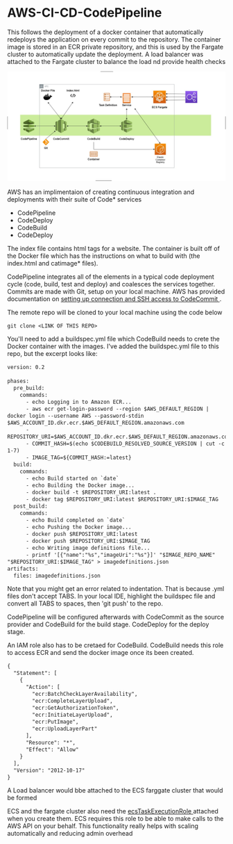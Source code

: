 # AWS-CI-CD-CodePipeline
This follows the deployment of a docker container that automatically redeploys the application on every commit to the repository. The container image is stored in an ECR private repository, and this is used by the Fargate cluster to automatically update the deployment. A load balancer was attached to the Fargate cluster to balance the load nd provide health checks

![CI/CD](CI_CD.jpg)

AWS has an implimentaion of creating continuous integration and deployments with their suite of Code* services
- CodePipeline
- CodeDeploy
- CodeBuild
- CodeDeploy

The index file contains html tags for a website. The container is built off of the Docker file which has the instructions on what to build with (the index.html and catimage* files).

CodePipeline integrates all of the elements in a typical code deployment cycle (code, build, test and deploy) and coalesces the services together. Commits are made with Git, setup on your local machine. AWS has provided documentation on <a href = "https://docs.aws.amazon.com/codecommit/latest/userguide/setting-up-ssh-unixes.html"> setting up connection and SSH access to CodeCommit </a>.

The remote repo will be cloned to your local machine using the code below

```
git clone <LINK OF THIS REPO>
```

You'll need to add a buildspec.yml file which CodeBuild needs to crete the Docker container with the images. I've added the buildspec.yml file to this repo, but the excerpt looks like: 

```
version: 0.2

phases:
  pre_build:
	commands:
	  - echo Logging in to Amazon ECR...
	  - aws ecr get-login-password --region $AWS_DEFAULT_REGION | docker login --username AWS --password-stdin $AWS_ACCOUNT_ID.dkr.ecr.$AWS_DEFAULT_REGION.amazonaws.com
	  - REPOSITORY_URI=$AWS_ACCOUNT_ID.dkr.ecr.$AWS_DEFAULT_REGION.amazonaws.com/$IMAGE_REPO_NAME
	  - COMMIT_HASH=$(echo $CODEBUILD_RESOLVED_SOURCE_VERSION | cut -c 1-7)
	  - IMAGE_TAG=${COMMIT_HASH:=latest}
  build:
	commands:
	  - echo Build started on `date`
	  - echo Building the Docker image...          
	  - docker build -t $REPOSITORY_URI:latest .
	  - docker tag $REPOSITORY_URI:latest $REPOSITORY_URI:$IMAGE_TAG    
  post_build:
	commands:
	  - echo Build completed on `date`
	  - echo Pushing the Docker image...
	  - docker push $REPOSITORY_URI:latest
	  - docker push $REPOSITORY_URI:$IMAGE_TAG
	  - echo Writing image definitions file...
	  - printf '[{"name":"%s","imageUri":"%s"}]' "$IMAGE_REPO_NAME" "$REPOSITORY_URI:$IMAGE_TAG" > imagedefinitions.json
artifacts:
  files: imagedefinitions.json
```

Note that you might get an error related to indentation. That is because .yml files don't accept TABS. In your local IDE, highlight the buildspec file and convert all TABS to spaces, then 'git push' to the repo.

CodePipeline will be configured afterwards with CodeCommit as the source provider and CodeBuild for the build stage. CodeDeploy for the deploy stage. 

An IAM role also has to be cretaed for CodeBuild. CodeBuild needs this role to access ECR and send the docker image once its been created.

```
{
  "Statement": [
	{
	  "Action": [
		"ecr:BatchCheckLayerAvailability",
		"ecr:CompleteLayerUpload",
		"ecr:GetAuthorizationToken",
		"ecr:InitiateLayerUpload",
		"ecr:PutImage",
		"ecr:UploadLayerPart"
	  ],
	  "Resource": "*",
	  "Effect": "Allow"
	}
  ],
  "Version": "2012-10-17"
}
```

A Load balancer would bbe attached to the ECS farggate cluster that would be formed

ECS and the fargate cluster also need the <a href = "https://docs.aws.amazon.com/AmazonECS/latest/developerguide/task_execution_IAM_role.html"> ecsTaskExecutionRole </a> attached when you create them. ECS requires this role to be able to make calls to the AWS API on your behalf. This functionality really helps with scaling automatically and reducing admin overhead
